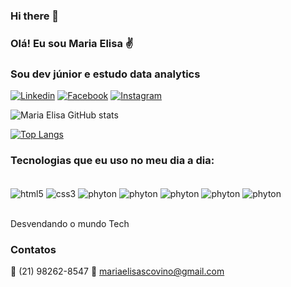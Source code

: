 ### Hi there 👋


### Olá! Eu sou Maria Elisa ✌️
### Sou dev júnior e estudo data analytics 

[![Linkedin](https://img.shields.io/badge/LinkedIn-0077B5?style=for-the-badge&logo=linkedin&logoColor=white)](https://www.linkedin.com/in/maria-elisa-scovino)
[![Facebook](https://img.shields.io/badge/Facebook-1877F2?style=for-the-badge&logo=facebook&logoColor=white)](https://www.facebook.com/mariaelisa.scovino?mibextid=ZbWKwL)
[![Instagram](https://img.shields.io/badge/Instagram-E4405F?style=for-the-badge&logo=instagram&logoColor=white)]( https://www.instagram.com/invites/contact/?i=1xsa0tn4nexyf&utm_content=9ty1d5a)

![Maria Elisa GitHub stats](https://github-readme-stats.vercel.app/api?username=mariaelisascovino&show_icons=true&theme=radical)

[![Top Langs](https://github-readme-stats.vercel.app/api/top-langs/?username=mariaelisascovino&layout=compact)](https://github.com/mariaelisascovino/github-readme-stats)

### Tecnologias que eu uso no meu dia a dia:

<div style="display: inline_block"> <br/>
<img align="center" alt="html5" src="https://img.shields.io/badge/HTML5-E34F26?style=for-the-badge&logo=html5&logoColor=white">
<img align="center" alt="css3" src="https://img.shields.io/badge/CSS3-1572B6?style=for-the-badge&logo=css3&logoColor=white">
<img align="center" alt="phyton" src="https://img.shields.io/badge/Python-14354C?style=for-the-badge&logo=python&logoColor=white">
<img align="center" alt="phyton" src="https://img.shields.io/badge/JavaScript-F7DF1E?style=for-the-badge&logo=javascript&logoColor=black">
<img align="center" alt="phyton" src="https://img.shields.io/badge/Vue.js-35495E?style=for-the-badge&logo=vue.js&logoColor=4FC08D">
<img align="center" alt="phyton" src="https://img.shields.io/badge/MySQL-00000F?style=for-the-badge&logo=mysql&logoColor=white">
<img align="center" alt="phyton" src="https://img.shields.io/badge/Microsoft_Office-D83B01?style=for-the-badge&logo=microsoft-office&logoColor=white">


</div><br>

Desvendando o mundo Tech

### Contatos

📱 (21) 98262-8547
📨 mariaelisascovino@gmail.com
